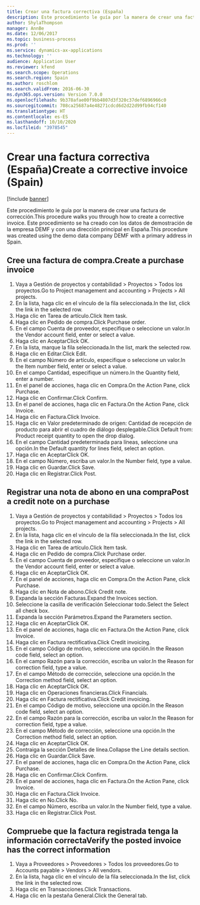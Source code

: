 ```yaml
---
title: Crear una factura correctiva (España)
description: Este procedimiento le guía por la manera de crear una factura de corrección.
author: ShylaThompson
manager: AnnBe
ms.date: 12/06/2017
ms.topic: business-process
ms.prod: ''
ms.service: dynamics-ax-applications
ms.technology: ''
audience: Application User
ms.reviewer: kfend
ms.search.scope: Operations
ms.search.region: Spain
ms.author: roschlom
ms.search.validFrom: 2016-06-30
ms.dyn365.ops.version: Version 7.0.0
ms.openlocfilehash: 9b378afae00f9bb4807d3f320c37def6896966c0
ms.sourcegitcommit: 708ca25687a4e48271cdcd6d2d22d99fb94cf140
ms.translationtype: HT
ms.contentlocale: es-ES
ms.lasthandoff: 10/10/2020
ms.locfileid: "3978545"
---
```

# <a name="create-a-corrective-invoice-spain"></a><span data-ttu-id="037ac-103">Crear una factura correctiva (España)</span><span class="sxs-lookup"><span data-stu-id="037ac-103">Create a corrective invoice (Spain)</span></span>

[!include [banner](../../includes/banner.md)]

<span data-ttu-id="037ac-104">Este procedimiento le guía por la manera de crear una factura de corrección.</span><span class="sxs-lookup"><span data-stu-id="037ac-104">This procedure walks you through how to create a corrective invoice.</span></span> <span data-ttu-id="037ac-105">Este procedimiento se ha creado con los datos de demostración de la empresa DEMF y con una dirección principal en España.</span><span class="sxs-lookup"><span data-stu-id="037ac-105">This procedure was created using the demo data company DEMF with a primary address in Spain.</span></span>


## <a name="create-a-purchase-invoice"></a><span data-ttu-id="037ac-106">Cree una factura de compra.</span><span class="sxs-lookup"><span data-stu-id="037ac-106">Create a purchase invoice</span></span>
1. <span data-ttu-id="037ac-107">Vaya a Gestión de proyectos y contabilidad > Proyectos > Todos los proyectos.</span><span class="sxs-lookup"><span data-stu-id="037ac-107">Go to Project management and accounting > Projects > All projects.</span></span>
2. <span data-ttu-id="037ac-108">En la lista, haga clic en el vínculo de la fila seleccionada.</span><span class="sxs-lookup"><span data-stu-id="037ac-108">In the list, click the link in the selected row.</span></span>
3. <span data-ttu-id="037ac-109">Haga clic en Tarea de artículo.</span><span class="sxs-lookup"><span data-stu-id="037ac-109">Click Item task.</span></span>
4. <span data-ttu-id="037ac-110">Haga clic en Pedido de compra.</span><span class="sxs-lookup"><span data-stu-id="037ac-110">Click Purchase order.</span></span>
5. <span data-ttu-id="037ac-111">En el campo Cuenta de proveedor, especifique o seleccione un valor.</span><span class="sxs-lookup"><span data-stu-id="037ac-111">In the Vendor account field, enter or select a value.</span></span>
6. <span data-ttu-id="037ac-112">Haga clic en Aceptar</span><span class="sxs-lookup"><span data-stu-id="037ac-112">Click OK.</span></span>
7. <span data-ttu-id="037ac-113">En la lista, marque la fila seleccionada.</span><span class="sxs-lookup"><span data-stu-id="037ac-113">In the list, mark the selected row.</span></span>
8. <span data-ttu-id="037ac-114">Haga clic en Editar.</span><span class="sxs-lookup"><span data-stu-id="037ac-114">Click Edit.</span></span>
9. <span data-ttu-id="037ac-115">En el campo Número de artículo, especifique o seleccione un valor.</span><span class="sxs-lookup"><span data-stu-id="037ac-115">In the Item number field, enter or select a value.</span></span>
10. <span data-ttu-id="037ac-116">En el campo Cantidad, especifique un número.</span><span class="sxs-lookup"><span data-stu-id="037ac-116">In the Quantity field, enter a number.</span></span>
11. <span data-ttu-id="037ac-117">En el panel de acciones, haga clic en Compra.</span><span class="sxs-lookup"><span data-stu-id="037ac-117">On the Action Pane, click Purchase.</span></span>
12. <span data-ttu-id="037ac-118">Haga clic en Confirmar.</span><span class="sxs-lookup"><span data-stu-id="037ac-118">Click Confirm.</span></span>
13. <span data-ttu-id="037ac-119">En el panel de acciones, haga clic en Factura.</span><span class="sxs-lookup"><span data-stu-id="037ac-119">On the Action Pane, click Invoice.</span></span>
14. <span data-ttu-id="037ac-120">Haga clic en Factura.</span><span class="sxs-lookup"><span data-stu-id="037ac-120">Click Invoice.</span></span>
15. <span data-ttu-id="037ac-121">Haga clic en Valor predeterminado de origen: Cantidad de recepción de producto para abrir el cuadro de diálogo desplegable.</span><span class="sxs-lookup"><span data-stu-id="037ac-121">Click Default from: Product receipt quantity to open the drop dialog.</span></span>
16. <span data-ttu-id="037ac-122">En el campo Cantidad predeterminada para líneas, seleccione una opción.</span><span class="sxs-lookup"><span data-stu-id="037ac-122">In the Default quantity for lines field, select an option.</span></span>
17. <span data-ttu-id="037ac-123">Haga clic en Aceptar</span><span class="sxs-lookup"><span data-stu-id="037ac-123">Click OK.</span></span>
18. <span data-ttu-id="037ac-124">En el campo Número, escriba un valor.</span><span class="sxs-lookup"><span data-stu-id="037ac-124">In the Number field, type a value.</span></span>
19. <span data-ttu-id="037ac-125">Haga clic en Guardar.</span><span class="sxs-lookup"><span data-stu-id="037ac-125">Click Save.</span></span>
20. <span data-ttu-id="037ac-126">Haga clic en Registrar.</span><span class="sxs-lookup"><span data-stu-id="037ac-126">Click Post.</span></span>

## <a name="post-a-credit-note-on-a-purchase"></a><span data-ttu-id="037ac-127">Registrar una nota de abono en una compra</span><span class="sxs-lookup"><span data-stu-id="037ac-127">Post a credit note on a purchase</span></span>
1. <span data-ttu-id="037ac-128">Vaya a Gestión de proyectos y contabilidad > Proyectos > Todos los proyectos.</span><span class="sxs-lookup"><span data-stu-id="037ac-128">Go to Project management and accounting > Projects > All projects.</span></span>
2. <span data-ttu-id="037ac-129">En la lista, haga clic en el vínculo de la fila seleccionada.</span><span class="sxs-lookup"><span data-stu-id="037ac-129">In the list, click the link in the selected row.</span></span>
3. <span data-ttu-id="037ac-130">Haga clic en Tarea de artículo.</span><span class="sxs-lookup"><span data-stu-id="037ac-130">Click Item task.</span></span>
4. <span data-ttu-id="037ac-131">Haga clic en Pedido de compra.</span><span class="sxs-lookup"><span data-stu-id="037ac-131">Click Purchase order.</span></span>
5. <span data-ttu-id="037ac-132">En el campo Cuenta de proveedor, especifique o seleccione un valor.</span><span class="sxs-lookup"><span data-stu-id="037ac-132">In the Vendor account field, enter or select a value.</span></span>
6. <span data-ttu-id="037ac-133">Haga clic en Aceptar</span><span class="sxs-lookup"><span data-stu-id="037ac-133">Click OK.</span></span>
7. <span data-ttu-id="037ac-134">En el panel de acciones, haga clic en Compra.</span><span class="sxs-lookup"><span data-stu-id="037ac-134">On the Action Pane, click Purchase.</span></span>
8. <span data-ttu-id="037ac-135">Haga clic en Nota de abono.</span><span class="sxs-lookup"><span data-stu-id="037ac-135">Click Credit note.</span></span>
9. <span data-ttu-id="037ac-136">Expanda la sección Facturas.</span><span class="sxs-lookup"><span data-stu-id="037ac-136">Expand the Invoices section.</span></span>
10. <span data-ttu-id="037ac-137">Seleccione la casilla de verificación Seleccionar todo.</span><span class="sxs-lookup"><span data-stu-id="037ac-137">Select the Select all check box.</span></span>
11. <span data-ttu-id="037ac-138">Expanda la sección Parámetros.</span><span class="sxs-lookup"><span data-stu-id="037ac-138">Expand the Parameters section.</span></span>
12. <span data-ttu-id="037ac-139">Haga clic en Aceptar</span><span class="sxs-lookup"><span data-stu-id="037ac-139">Click OK.</span></span>
13. <span data-ttu-id="037ac-140">En el panel de acciones, haga clic en Factura.</span><span class="sxs-lookup"><span data-stu-id="037ac-140">On the Action Pane, click Invoice.</span></span>
14. <span data-ttu-id="037ac-141">Haga clic en Factura rectificativa.</span><span class="sxs-lookup"><span data-stu-id="037ac-141">Click Credit invoicing.</span></span>
15. <span data-ttu-id="037ac-142">En el campo Código de motivo, seleccione una opción.</span><span class="sxs-lookup"><span data-stu-id="037ac-142">In the Reason code field, select an option.</span></span>
16. <span data-ttu-id="037ac-143">En el campo Razón para la corrección, escriba un valor.</span><span class="sxs-lookup"><span data-stu-id="037ac-143">In the Reason for correction field, type a value.</span></span>
17. <span data-ttu-id="037ac-144">En el campo Método de corrección, seleccione una opción.</span><span class="sxs-lookup"><span data-stu-id="037ac-144">In the Correction method field, select an option.</span></span>
18. <span data-ttu-id="037ac-145">Haga clic en Aceptar</span><span class="sxs-lookup"><span data-stu-id="037ac-145">Click OK.</span></span>
19. <span data-ttu-id="037ac-146">Haga clic en Operaciones financieras.</span><span class="sxs-lookup"><span data-stu-id="037ac-146">Click Financials.</span></span>
20. <span data-ttu-id="037ac-147">Haga clic en Factura rectificativa.</span><span class="sxs-lookup"><span data-stu-id="037ac-147">Click Credit invoicing.</span></span>
21. <span data-ttu-id="037ac-148">En el campo Código de motivo, seleccione una opción.</span><span class="sxs-lookup"><span data-stu-id="037ac-148">In the Reason code field, select an option.</span></span>
22. <span data-ttu-id="037ac-149">En el campo Razón para la corrección, escriba un valor.</span><span class="sxs-lookup"><span data-stu-id="037ac-149">In the Reason for correction field, type a value.</span></span>
23. <span data-ttu-id="037ac-150">En el campo Método de corrección, seleccione una opción.</span><span class="sxs-lookup"><span data-stu-id="037ac-150">In the Correction method field, select an option.</span></span>
24. <span data-ttu-id="037ac-151">Haga clic en Aceptar</span><span class="sxs-lookup"><span data-stu-id="037ac-151">Click OK.</span></span>
25. <span data-ttu-id="037ac-152">Contraiga la sección Detalles de línea.</span><span class="sxs-lookup"><span data-stu-id="037ac-152">Collapse the Line details section.</span></span>
26. <span data-ttu-id="037ac-153">Haga clic en Guardar.</span><span class="sxs-lookup"><span data-stu-id="037ac-153">Click Save.</span></span>
27. <span data-ttu-id="037ac-154">En el panel de acciones, haga clic en Compra.</span><span class="sxs-lookup"><span data-stu-id="037ac-154">On the Action Pane, click Purchase.</span></span>
28. <span data-ttu-id="037ac-155">Haga clic en Confirmar.</span><span class="sxs-lookup"><span data-stu-id="037ac-155">Click Confirm.</span></span>
29. <span data-ttu-id="037ac-156">En el panel de acciones, haga clic en Factura.</span><span class="sxs-lookup"><span data-stu-id="037ac-156">On the Action Pane, click Invoice.</span></span>
30. <span data-ttu-id="037ac-157">Haga clic en Factura.</span><span class="sxs-lookup"><span data-stu-id="037ac-157">Click Invoice.</span></span>
31. <span data-ttu-id="037ac-158">Haga clic en No.</span><span class="sxs-lookup"><span data-stu-id="037ac-158">Click No.</span></span>
32. <span data-ttu-id="037ac-159">En el campo Número, escriba un valor.</span><span class="sxs-lookup"><span data-stu-id="037ac-159">In the Number field, type a value.</span></span>
33. <span data-ttu-id="037ac-160">Haga clic en Registrar.</span><span class="sxs-lookup"><span data-stu-id="037ac-160">Click Post.</span></span>

## <a name="verify-the-posted-invoice-has-the-correct-information"></a><span data-ttu-id="037ac-161">Compruebe que la factura registrada tenga la información correcta</span><span class="sxs-lookup"><span data-stu-id="037ac-161">Verify the posted invoice has the correct information</span></span>
1. <span data-ttu-id="037ac-162">Vaya a Proveedores > Proveedores > Todos los proveedores.</span><span class="sxs-lookup"><span data-stu-id="037ac-162">Go to Accounts payable > Vendors > All vendors.</span></span>
2. <span data-ttu-id="037ac-163">En la lista, haga clic en el vínculo de la fila seleccionada.</span><span class="sxs-lookup"><span data-stu-id="037ac-163">In the list, click the link in the selected row.</span></span>
3. <span data-ttu-id="037ac-164">Haga clic en Transacciones.</span><span class="sxs-lookup"><span data-stu-id="037ac-164">Click Transactions.</span></span>
4. <span data-ttu-id="037ac-165">Haga clic en la pestaña General.</span><span class="sxs-lookup"><span data-stu-id="037ac-165">Click the General tab.</span></span>

